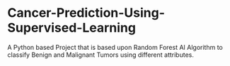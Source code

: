 # Cancer-Prediction-Using-Supervised-Learning
A Python based Project that is based upon Random Forest AI Algorithm to classify Benign and Malignant Tumors using different attributes.
